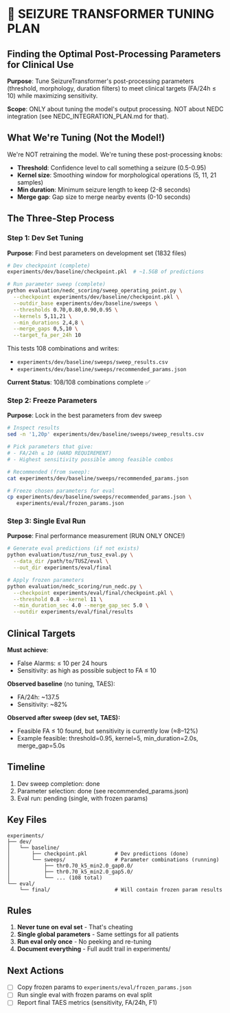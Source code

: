 # 🎯 SEIZURE TRANSFORMER TUNING PLAN
## Finding the Optimal Post-Processing Parameters for Clinical Use

**Purpose**: Tune SeizureTransformer's post-processing parameters (threshold, morphology, duration filters) to meet clinical targets (FA/24h ≤ 10) while maximizing sensitivity.

**Scope**: ONLY about tuning the model's output processing. NOT about NEDC integration (see NEDC_INTEGRATION_PLAN.md for that).

## What We're Tuning (Not the Model!)

We're NOT retraining the model. We're tuning these post-processing knobs:
- **Threshold**: Confidence level to call something a seizure (0.5-0.95)
- **Kernel size**: Smoothing window for morphological operations (5, 11, 21 samples)
- **Min duration**: Minimum seizure length to keep (2-8 seconds)
- **Merge gap**: Gap size to merge nearby events (0-10 seconds)

## The Three-Step Process

### Step 1: Dev Set Tuning
**Purpose**: Find best parameters on development set (1832 files)

```bash
# Dev checkpoint (complete)
experiments/dev/baseline/checkpoint.pkl  # ~1.5GB of predictions

# Run parameter sweep (complete)
python evaluation/nedc_scoring/sweep_operating_point.py \
  --checkpoint experiments/dev/baseline/checkpoint.pkl \
  --outdir_base experiments/dev/baseline/sweeps \
  --thresholds 0.70,0.80,0.90,0.95 \
  --kernels 5,11,21 \
  --min_durations 2,4,8 \
  --merge_gaps 0,5,10 \
  --target_fa_per_24h 10
```

This tests 108 combinations and writes:
- `experiments/dev/baseline/sweeps/sweep_results.csv`
- `experiments/dev/baseline/sweeps/recommended_params.json`

**Current Status**: 108/108 combinations complete ✅

### Step 2: Freeze Parameters
**Purpose**: Lock in the best parameters from dev sweep

```bash
# Inspect results
sed -n '1,20p' experiments/dev/baseline/sweeps/sweep_results.csv

# Pick parameters that give:
# - FA/24h ≤ 10 (HARD REQUIREMENT)
# - Highest sensitivity possible among feasible combos

# Recommended (from sweep):
cat experiments/dev/baseline/sweeps/recommended_params.json

# Freeze chosen parameters for eval
cp experiments/dev/baseline/sweeps/recommended_params.json \
   experiments/eval/frozen_params.json
```

### Step 3: Single Eval Run
**Purpose**: Final performance measurement (RUN ONLY ONCE!)

```bash
# Generate eval predictions (if not exists)
python evaluation/tusz/run_tusz_eval.py \
  --data_dir /path/to/TUSZ/eval \
  --out_dir experiments/eval/final

# Apply frozen parameters
python evaluation/nedc_scoring/run_nedc.py \
  --checkpoint experiments/eval/final/checkpoint.pkl \
  --threshold 0.8 --kernel 11 \
  --min_duration_sec 4.0 --merge_gap_sec 5.0 \
  --outdir experiments/eval/final/results
```

## Clinical Targets

**Must achieve**:
- False Alarms: ≤ 10 per 24 hours
- Sensitivity: as high as possible subject to FA ≤ 10

**Observed baseline** (no tuning, TAES):
- FA/24h: ~137.5
- Sensitivity: ~82%

**Observed after sweep (dev set, TAES):**
- Feasible FA ≤ 10 found, but sensitivity is currently low (≈8–12%)
- Example feasible: threshold=0.95, kernel=5, min_duration=2.0s, merge_gap=5.0s

## Timeline

1. Dev sweep completion: done
2. Parameter selection: done (see recommended_params.json)
3. Eval run: pending (single, with frozen params)

## Key Files

```
experiments/
├── dev/
│   └── baseline/
│       ├── checkpoint.pkl         # Dev predictions (done)
│       └── sweeps/                # Parameter combinations (running)
│           ├── thr0.70_k5_min2.0_gap0.0/
│           ├── thr0.70_k5_min2.0_gap5.0/
│           └── ... (108 total)
└── eval/
    └── final/                     # Will contain frozen param results
```

## Rules

1. **Never tune on eval set** - That's cheating
2. **Single global parameters** - Same settings for all patients
3. **Run eval only once** - No peeking and re-tuning
4. **Document everything** - Full audit trail in experiments/

## Next Actions

- [ ] Copy frozen params to `experiments/eval/frozen_params.json`
- [ ] Run single eval with frozen params on eval split
- [ ] Report final TAES metrics (sensitivity, FA/24h, F1)
